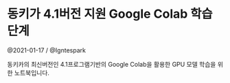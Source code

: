 # 동키가 4.1버전 지원 Google Colab 학습단계

@2021-01-17 / @Igntespark

동키카의 최신버전인 4.1프로그램기반의 Google Colab을 활용한 GPU 모델 학습을 위한 노트북입니다.
